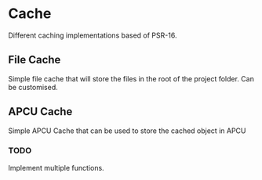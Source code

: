 # Cache

Different caching implementations based of PSR-16. 


## File Cache
Simple file cache that will store the files in the root of the project folder.
Can be customised. 

## APCU Cache
Simple APCU Cache that can be used to store the cached object in APCU


### TODO
Implement multiple functions.
